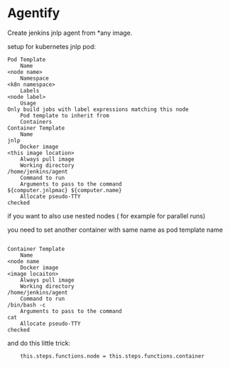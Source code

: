 # Agentify

Create jenkins jnlp agent from *any image. 

setup for kubernetes jnlp pod: 

```
Pod Template
 	Name	
<node name>
 	Namespace	
<k8n namespace>
 	Labels	
<node label>
 	Usage	
Only build jobs with label expressions matching this node
 	Pod template to inherit from	
 	Containers	
Container Template
 	Name	
jnlp
 	Docker image	
<this image location>
 	Always pull image	
 	Working directory	
/home/jenkins/agent
 	Command to run	
 	Arguments to pass to the command	
${computer.jnlpmac} ${computer.name} 
 	Allocate pseudo-TTY	
checked

```

if you want to also use nested nodes ( for example for parallel runs)

you need to set another container with same name as pod template name

```

Container Template
 	Name	
<node name
 	Docker image	
<image locaiton>
 	Always pull image	
 	Working directory	
/home/jenkins/agent
 	Command to run	
/bin/bash -c
 	Arguments to pass to the command	
cat
 	Allocate pseudo-TTY	
checked
```

and do this little trick: 

```
    this.steps.functions.node = this.steps.functions.container
```
